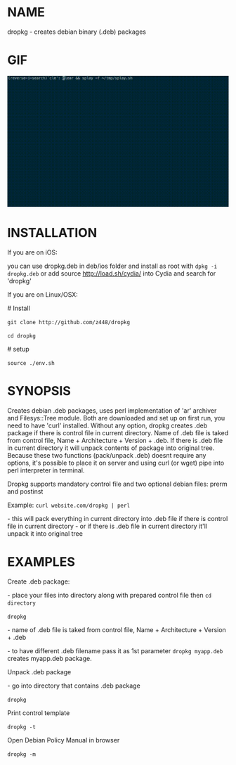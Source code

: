 # NAME

dropkg - creates debian binary (.deb) packages

# GIF

![dropkg](https://raw.githubusercontent.com/z448/dropkg/master/dropkg.gif)

# INSTALLATION

If you are on iOS:

you can use dropkg.deb in deb/ios folder and install as root with `dpkg -i dropkg.deb` or add source http://load.sh/cydia/ into Cydia and search for 'dropkg'

If you are on Linux/OSX:

\# Install

`git clone http://github.com/z448/dropkg`

`cd dropkg`

\# setup

`source ./env.sh`

# SYNOPSIS

Creates debian .deb packages, uses perl implementation of 'ar' archiver and Filesys::Tree module. Both are downloaded and set up on first run, you need to have 'curl' installed. Without any option, dropkg creates .deb package if there is control file in current directory. Name of .deb file is taked from control file, Name + Architecture + Version + .deb. If there is .deb file in current directory it will unpack contents of package into original tree. Because these two functions (pack/unpack .deb) doesnt require any options, it's possible to place it on server and using curl (or wget) pipe into perl interpreter in terminal. 

Dropkg supports mandatory control file and two optional debian files: prerm and postinst

Example: `curl website.com/dropkg | perl`

\- this will pack everything in current directory into .deb file if there is control file in current directory
\- or if there is .deb file in current directory it'll unpack it into original tree

# EXAMPLES

Create .deb package:

\- place your files into directory along with prepared control file then `cd directory`

`dropkg`

\- name of .deb file is taked from control file, Name + Architecture + Version + .deb

\- to have different .deb filename pass it as 1st parameter `dropkg myapp.deb` creates myapp.deb package. 

Unpack .deb package

\- go into directory that contains .deb package

`dropkg`

Print control template

`dropkg -t`

Open Debian Policy Manual in browser 

`dropkg -m`
